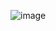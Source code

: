 ![image](https://user-images.githubusercontent.com/103908794/232714412-40b355b9-3a25-49a4-8820-1919cfc05705.png)
